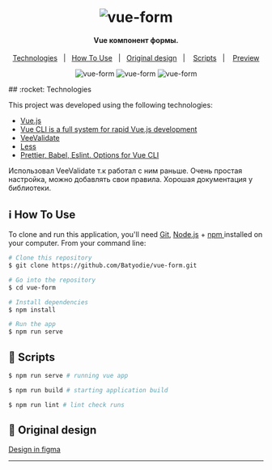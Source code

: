 <h1 align="center">
    <img alt="vue-form" src="https://res.cloudinary.com/pizza-vue/image/upload/v1613464358/Screenshot_5_wtztha.png" />
</h1>

<h4 align="center">
  Vue компонент формы.
</h4>

<p align="center">
  <a href="#rocket-technologies">Technologies</a>&nbsp;&nbsp;&nbsp;|&nbsp;&nbsp;
  <a href="#information_source-how-to-use">How To Use</a>&nbsp;&nbsp;&nbsp;|&nbsp;&nbsp;
  <a href="#eyes-original-design">Original design</a>&nbsp;&nbsp;&nbsp;|&nbsp;
  &nbsp;
  <a href="#pushpin-scripts">Scripts</a>&nbsp;&nbsp;&nbsp;|&nbsp;
   &nbsp;
  <a href="https://vue-form-roan.vercel.app/">Preview</a>
</p>

<p align="center">
<img alt="vue-form" src="https://res.cloudinary.com/pizza-vue/image/upload/v1613464417/6_zmjwxg.png" />
<img alt="vue-form" src="https://res.cloudinary.com/pizza-vue/image/upload/v1613464449/7_sygaar.png" />
<img alt="vue-form" src="https://res.cloudinary.com/pizza-vue/image/upload/v1613464475/8_fxeljw.png" />
</p>
## :rocket: Technologies

This project was developed using the following technologies:

- [Vue.js](https://vuejs.org/)
- [Vue CLI is a full system for rapid Vue.js development](https://cli.vuejs.org/)
- [VeeValidate](https://vee-validate.logaretm.com/v3)
- [Less](http://lesscss.org/)
- [Prettier, Babel, Eslint. Options for Vue CLI](https://cli.vuejs.org/core-plugins/babel.html#vue-cli-plugin-babel)

Использовал VeeValidate т.к работал с ним раньше. Очень простая настройка, можно добавлять свои правила. Хорошая документация у библиотеки.

## :information_source: How To Use

To clone and run this application, you'll need [Git](https://git-scm.com), [Node.js][nodejs] + [npm ](https://www.npmjs.com/) installed on your computer. From your command line:

```bash
# Clone this repository
$ git clone https://github.com/Batyodie/vue-form.git

# Go into the repository
$ cd vue-form

# Install dependencies
$ npm install

# Run the app
$ npm run serve
```

## :pushpin: Scripts

```bash
$ npm run serve # running vue app

$ npm run build # starting application build

$ npm run lint # lint check runs

```

## :eyes: Original design

[Design in figma](https://www.figma.com/file/wWUnQwvRDWBfPx1v1pCAfO/React-Pizza?node-id=0%3A1)

---

[nodejs]: https://nodejs.org/

